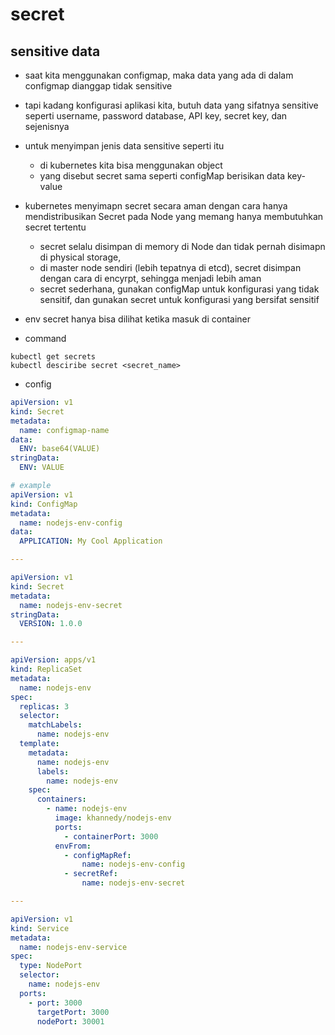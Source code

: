 # secret
## sensitive data
- saat kita menggunakan configmap, maka data yang ada di dalam configmap dianggap tidak sensitive
- tapi kadang konfigurasi aplikasi kita, butuh data yang sifatnya sensitive seperti username, password database, API key, secret key, dan sejenisnya
- untuk menyimpan jenis data sensitive seperti itu
    - di kubernetes kita bisa menggunakan object
    - yang disebut secret sama seperti configMap berisikan data key-value

- kubernetes menyimapn secret secara aman dengan cara hanya mendistribusikan Secret pada Node yang memang hanya membutuhkan secret tertentu
  - secret selalu disimpan di memory di Node dan tidak pernah disimapn di physical storage,
  - di master node sendiri (lebih tepatnya di etcd), secret disimpan dengan cara di encyrpt, sehingga menjadi lebih aman
  - secret sederhana, gunakan configMap untuk konfigurasi yang tidak sensitif, dan gunakan secret untuk konfigurasi yang bersifat sensitif

- env secret hanya bisa dilihat ketika masuk di container

- command
```
kubectl get secrets
kubectl desciribe secret <secret_name>
```

- config
```yaml
apiVersion: v1
kind: Secret
metadata:
  name: configmap-name
data:
  ENV: base64(VALUE)
stringData:
  ENV: VALUE

# example
apiVersion: v1
kind: ConfigMap
metadata:
  name: nodejs-env-config
data:
  APPLICATION: My Cool Application

---

apiVersion: v1
kind: Secret
metadata:
  name: nodejs-env-secret
stringData:
  VERSION: 1.0.0

---

apiVersion: apps/v1
kind: ReplicaSet
metadata:
  name: nodejs-env
spec:
  replicas: 3
  selector:
    matchLabels:
      name: nodejs-env
  template:
    metadata:
      name: nodejs-env
      labels:
        name: nodejs-env
    spec:
      containers:
        - name: nodejs-env
          image: khannedy/nodejs-env
          ports:
            - containerPort: 3000
          envFrom:
            - configMapRef:
                name: nodejs-env-config
            - secretRef:
                name: nodejs-env-secret

---

apiVersion: v1
kind: Service
metadata:
  name: nodejs-env-service
spec:
  type: NodePort
  selector:
    name: nodejs-env
  ports:
    - port: 3000
      targetPort: 3000
      nodePort: 30001
```